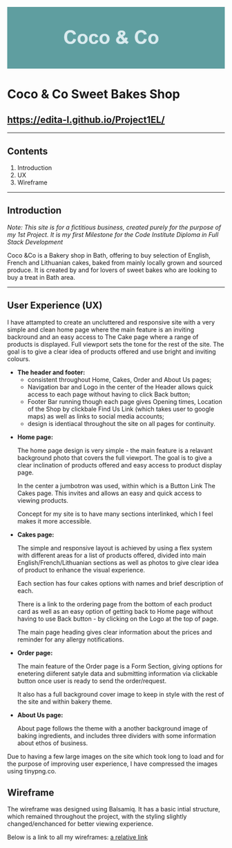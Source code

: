  ![Logo](assets/images/logo.png)


# Coco & Co Sweet Bakes Shop

## https://edita-l.github.io/Project1EL/

---
## **Contents**
1. Introduction
2. UX
3. Wireframe

---

## Introduction

*Note: This site is for a fictitious business, created purely for the purpose of my 1st Project. It is my first Milestone for the Code Institute Diploma in Full Stack Development*


Coco &Co is a Bakery shop in Bath, offering to buy selection of English, French and Lithuanian cakes, baked from mainly locally grown and sourced produce. It is created by and for lovers of sweet bakes who are looking to buy a treat in Bath area.

---

## User Experience (UX)

I have attampted to create an uncluttered and  responsive site with a very simple and clean home page where the main feature is an inviting backround and an easy access to The Cake page where a range of products is displayed.  Full viewport sets the tone for the rest of the site. The goal is to give a clear idea of products offered and use bright and inviting colours.

- **The header and footer:**
    *   consistent throughout Home, Cakes, Order and About Us pages;
     *  Navigation bar and Logo in the center of the Header allows quick access to each page without having to click Back button;
    *    Footer Bar running though each page gives Opening times, Location of the Shop by clickbale Find Us Link (which takes user to google maps) as well as links to social media accounts;
    *    design is identiacal throughout the site on all pages for continuity. 



*   **Home page:**

    The home page design is very simple - the main feature is a  relavant background photo that covers the full viewport. The goal is to give a clear inclination of products offered and easy access to product display page.

    In the center a jumbotron was used, within which is a Button Link The Cakes page. This invites and allows an easy and quick access to viewing products.
    
    Concept for my site is to have many sections interlinked, which I feel makes it more accessible.

* **Cakes page:**

    The simple and responsive layout is achieved by using a flex system with different areas for a list of products offered, divided into main English/French/Lithuanian sections as well as photos to give clear idea of product to enhance the visual experience.

    Each section has four cakes options with names and brief description of each.

    There is a link to the ordering page from the bottom of each product card as well as an easy option of getting back to Home page without having to use Back button - by clicking on the Logo at the top of page.

    The main page heading gives clear information about the prices and reminder for any allergy notifications.

* **Order page:**

    The main feature of the Order page is a Form Section, giving options for enetering diiferent satyle data and submitting information via clickable button once user is ready to send the order/request.

    It also has a full background cover image to keep in style with the rest of the site and within bakery theme.

* **About Us page:**

    About page follows the theme with a another background image of baking ingredients, and includes three dividers with some information about ethos of business.



Due to having a few large images on the site which took long to load and for the purpose of improving user experience, I have compressed the images using tinypng.co.


## Wireframe

The wireframe was designed using Balsamiq.
It has a basic intial structure, which remained throughout the project, with the styling slightly changed/enchanced for better viewing experience.

Below is a link to all my wireframes:
[a relative link](pdfs/wireframe-project1.pdf)
 






